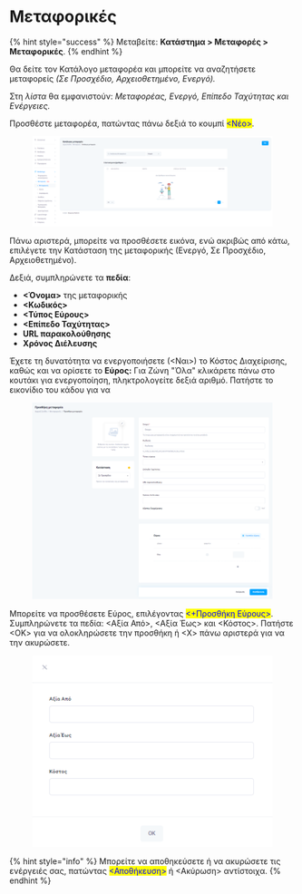 # Μεταφορικές

{% hint style="success" %}
Μεταβείτε: **Κατάστημα > Μεταφορές > Μεταφορικές**.
{% endhint %}

Θα δείτε τον Κατάλογο μεταφορέα και μπορείτε να αναζητήσετε μεταφορείς _(Σε Προσχέδιο, Αρχειοθετημένο, Ενεργό)._&#x20;

Στη _λίστα_ θα εμφανιστούν: _Μεταφορέας, Ενεργό, Επίπεδο Ταχύτητας και Ενέργειες._

Προσθέστε μεταφορέα, πατώντας πάνω δεξιά το κουμπί <mark style="color:blue;"><Νέο></mark>.&#x20;

<figure><img src="../../.gitbook/assets/ScreenHunter 176.png" alt=""><figcaption></figcaption></figure>

Πάνω αριστερά, μπορείτε να προσθέσετε εικόνα, ενώ ακριβώς από κάτω, επιλέγετε την Κατάσταση της μεταφορικής (Ενεργό, Σε Προσχέδιο, Αρχειοθετημένο).&#x20;

Δεξιά, συμπληρώνετε τα **πεδία**:

* **<Όνομα>** της μεταφορικής
* **<Κωδικός>**
* **<Τύπος Εύρους>**
* **<Επίπεδο Ταχύτητας>**
* **URL παρακολούθησης**
* **Χρόνος Διέλευσης**

Έχετε τη δυνατότητα να ενεργοποιήσετε (<Ναι>) το Κόστος Διαχείρισης, καθώς και να ορίσετε το **Εύρος:** Για Ζώνη "Όλα" κλικάρετε πάνω στο κουτάκι για ενεργοποίηση, πληκτρολογείτε δεξιά αριθμό. Πατήστε το εικονίδιο του κάδου για να&#x20;

<figure><img src="../../.gitbook/assets/ScreenHunter 179.png" alt=""><figcaption></figcaption></figure>

Μπορείτε να προσθέσετε Εύρος, επιλέγοντας <mark style="color:blue;"><+Προσθήκη Εύρους></mark>. Συμπληρώνετε τα πεδία: <Αξία Από>, <Αξία Έως> και <Κόστος>. Πατήστε <ΟΚ> για να ολοκληρώσετε την προσθήκη ή <Χ> πάνω αριστερά για να την ακυρώσετε.&#x20;

<figure><img src="../../.gitbook/assets/ScreenHunter 178.png" alt=""><figcaption></figcaption></figure>

{% hint style="info" %}
Μπορείτε να αποθηκεύσετε ή να ακυρώσετε τις ενέργειές σας, πατώντας <mark style="color:blue;"><Αποθήκευση></mark> ή <Ακύρωση> αντίστοιχα.
{% endhint %}
